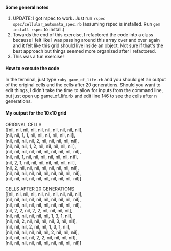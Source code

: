 #### Some general notes

1. UPDATE: I got rspec to work. Just run `rspec spec/cellular_automata_spec.rb` (assuming rspec is installed. Run `gem install rspec` to install.)
2. Towards the end of this exercise, I refactored the code into a class because I felt like I was passing around this array over and over again and it felt like this grid should live inside an object. Not sure if that's the best approach but things seemed more organized after I refactored. 
3. This was a fun exercise! 

#### How to execute the code 
In the terminal, just type `ruby game_of_life.rb` and you should get an output of the original cells and the cells after 20 generations. Should you want to edit things, I didn't take the time to allow for inputs from the command line, but just open up game_of_life.rb and edit line 146 to see the cells after n generations. 

#### My output for the 10x10 grid
ORIGINAL CELLS  
[[nil, nil, nil, nil, nil, nil, nil, nil, nil, nil],  
 [nil, nil, 1, 1, nil, nil, nil, nil, nil, nil],  
 [nil, nil, nil, nil, 2, nil, nil, nil, nil, nil],  
 [nil, nil, nil, 1, 2, nil, nil, nil, nil, nil],  
 [nil, nil, nil, nil, nil, nil, nil, nil, nil, nil],  
 [nil, nil, 1, nil, nil, nil, nil, nil, nil, nil],  
 [nil, 2, 1, nil, nil, nil, nil, nil, nil, nil],  
 [nil, 2, nil, nil, nil, nil, nil, nil, nil, nil],  
 [nil, nil, nil, nil, nil, nil, nil, nil, nil, nil],  
 [nil, nil, nil, nil, nil, nil, nil, nil, nil, nil]]  
  
  
CELLS AFTER 20 GENERATIONS       
[[nil, nil, nil, nil, nil, nil, nil, nil, nil, nil],  
 [nil, nil, nil, nil, nil, nil, nil, nil, nil, nil],  
 [nil, nil, nil, nil, nil, nil, nil, nil, nil, nil],  
 [nil, 2, 2, nil, 2, 2, nil, nil, nil, nil],  
 [nil, nil, nil, nil, nil, nil, 1, 3, 1, nil],  
 [nil, nil, 2, nil, nil, nil, nil, 3, nil, nil],  
 [nil, nil, nil, 2, nil, nil, 1, 3, 1, nil],  
 [nil, nil, nil, nil, nil, nil, 2, nil, nil, nil],  
 [nil, nil, nil, nil, 2, 2, nil, nil, nil, nil],  
 [nil, nil, nil, nil, nil, nil, nil, nil, nil, nil]]  
